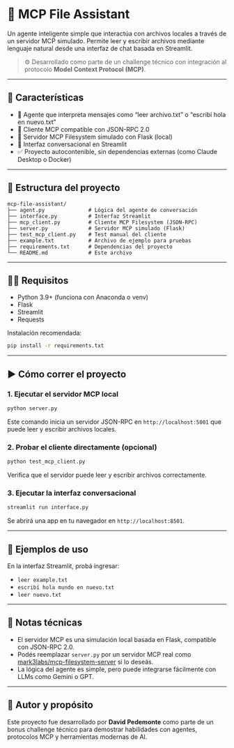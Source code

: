 # 📂 MCP File Assistant

Un agente inteligente simple que interactúa con archivos locales a través de un servidor MCP simulado. Permite leer y escribir archivos mediante lenguaje natural desde una interfaz de chat basada en Streamlit.

> ⚙️ Desarrollado como parte de un challenge técnico con integración al protocolo **Model Context Protocol (MCP)**.

---

## 🚀 Características

- 🧠 Agente que interpreta mensajes como “leer archivo.txt” o “escribí hola en nuevo.txt”
- 📡 Cliente MCP compatible con JSON-RPC 2.0
- 💾 Servidor MCP Filesystem simulado con Flask (local)
- 💬 Interfaz conversacional en Streamlit
- ✅ Proyecto autocontenible, sin dependencias externas (como Claude Desktop o Docker)

---

## 📁 Estructura del proyecto

```
mcp-file-assistant/
├── agent.py              # Lógica del agente de conversación
├── interface.py          # Interfaz Streamlit
├── mcp_client.py         # Cliente MCP Filesystem (JSON-RPC)
├── server.py             # Servidor MCP simulado (Flask)
├── test_mcp_client.py    # Test manual del cliente
├── example.txt           # Archivo de ejemplo para pruebas
├── requirements.txt      # Dependencias del proyecto
└── README.md             # Este archivo
```

---

## 🧑‍💻 Requisitos

- Python 3.9+ (funciona con Anaconda o venv)
- Flask
- Streamlit
- Requests

Instalación recomendada:

```bash
pip install -r requirements.txt
```

---

## ▶️ Cómo correr el proyecto

### 1. Ejecutar el servidor MCP local

```bash
python server.py
```

Este comando inicia un servidor JSON-RPC en `http://localhost:5001` que puede leer y escribir archivos locales.

### 2. Probar el cliente directamente (opcional)

```bash
python test_mcp_client.py
```

Verifica que el servidor puede leer y escribir archivos correctamente.

### 3. Ejecutar la interfaz conversacional

```bash
streamlit run interface.py
```

Se abrirá una app en tu navegador en `http://localhost:8501`.

---

## 💬 Ejemplos de uso

En la interfaz Streamlit, probá ingresar:

- `leer example.txt`
- `escribí hola mundo en nuevo.txt`
- `leer nuevo.txt`

---

## 📌 Notas técnicas

- El servidor MCP es una simulación local basada en Flask, compatible con JSON-RPC 2.0.
- Podés reemplazar `server.py` por un servidor MCP real como [mark3labs/mcp-filesystem-server](https://github.com/mark3labs/mcp-filesystem-server) si lo deseás.
- La lógica del agente es simple, pero puede integrarse fácilmente con LLMs como Gemini o GPT.

---

## 🧠 Autor y propósito

Este proyecto fue desarrollado por **David Pedemonte** como parte de un bonus challenge técnico para demostrar habilidades con agentes, protocolos MCP y herramientas modernas de AI.
